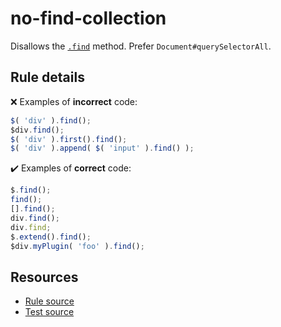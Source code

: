 # no-find-collection

Disallows the [`.find`](https://api.jquery.com/find/) method. Prefer `Document#querySelectorAll`.

## Rule details

❌ Examples of **incorrect** code:
```js
$( 'div' ).find();
$div.find();
$( 'div' ).first().find();
$( 'div' ).append( $( 'input' ).find() );
```

✔️ Examples of **correct** code:
```js
$.find();
find();
[].find();
div.find();
div.find;
$.extend().find();
$div.myPlugin( 'foo' ).find();
```

## Resources

* [Rule source](/src/rules/no-find-collection.js)
* [Test source](/src/tests/no-find-collection.js)
